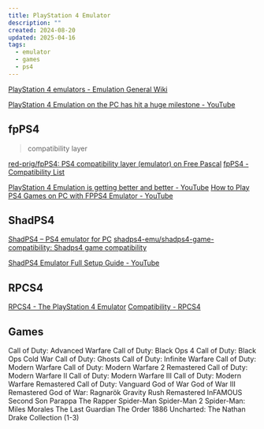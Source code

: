 ```yaml
---
title: PlayStation 4 Emulator
description: ""
created: 2024-08-20
updated: 2025-04-16
tags:
  - emulator
  - games
  - ps4
---
```


[PlayStation 4 emulators - Emulation General Wiki](https://emulation.gametechwiki.com/index.php/PlayStation_4_emulators)

[PlayStation 4 Emulation on the PC has hit a huge milestone - YouTube](https://www.youtube.com/watch?v=KZvSEdFGyxE)

## fpPS4

> compatibility layer

[red-prig/fpPS4: PS4 compatibility layer (emulator) on Free Pascal](https://github.com/red-prig/fpPS4)
[fpPS4 - Compatibility List](https://fpps4.net/compatibility/)

[PlayStation 4 Emulation is getting better and better - YouTube](https://www.youtube.com/watch?v=oqcWTwTXYoA)
[How to Play PS4 Games on PC with FPPS4 Emulator - YouTube](https://www.youtube.com/watch?v=RWZorn3qc_w)

## ShadPS4

[ShadPS4 – PS4 emulator for PC](https://shadps4.net/)
[shadps4-emu/shadps4-game-compatibility: Shadps4 game compatibility](https://github.com/shadps4-emu/shadps4-game-compatibility)

[ShadPS4 Emulator Full Setup Guide - YouTube](https://www.youtube.com/watch?v=66s9CnW_INg)

## RPCS4

[RPCS4 - The PlayStation 4 Emulator](https://rpcs4.com/)
[Compatibility - RPCS4](https://rpcs4.com/compatibility)

## Games

Call of Duty: Advanced Warfare
Call of Duty: Black Ops 4
Call of Duty: Black Ops Cold War
Call of Duty: Ghosts
Call of Duty: Infinite Warfare
Call of Duty: Modern Warfare
Call of Duty: Modern Warfare 2 Remastered
Call of Duty: Modern Warfare II
Call of Duty: Modern Warfare III
Call of Duty: Modern Warfare Remastered
Call of Duty: Vanguard
God of War
God of War III Remastered
God of War: Ragnarök
Gravity Rush Remastered
InFAMOUS Second Son
Parappa The Rapper
Spider-Man
Spider-Man 2
Spider-Man: Miles Morales
The Last Guardian
The Order 1886
Uncharted: The Nathan Drake Collection (1-3)
